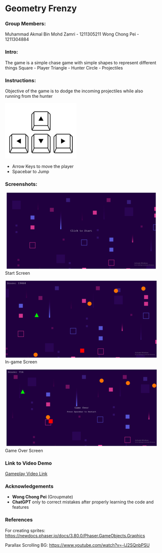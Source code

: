 # Geometry Frenzy

### Group Members:
Muhammad Akmal Bin Mohd Zamri - 1211305211
Wong Chong Pei - 1211304884

### Intro:
The game is a simple chase game with simple shapes to represent different things
Square - Player
Triangle - Hunter
Circle - Projectiles

### Instructions:
Objective of the game is to dodge the incoming projectiles while also running from the hunter

![alt text](image.png)
* Arrow Keys to move the player
* Spacebar to Jump

### Screenshots:
![alt text](image-1.png)
Start Screen

![alt text](image-3.png)
In-game Screen

![alt text](image-2.png)
Game Over Screen

### Link to Video Demo
[Gameplay Video Link](https://youtu.be/qri7e1ZYvIk)

### Acknowledgements
* **Wong Chong Pei** (Groupmate)
* **ChatGPT** only to correct mistakes after properly learning the code and features 

### References
For creating sprites: https://newdocs.phaser.io/docs/3.80.0/Phaser.GameObjects.Graphics

Parallax Scrolling BG: https://www.youtube.com/watch?v=-lJ2SQnbPSU
